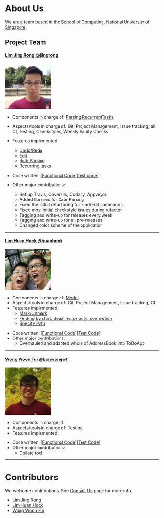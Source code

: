 # About Us

We are a team based in the [School of Computing, National University of Singapore](http://www.comp.nus.edu.sg).

## Project Team

#### [Lim Jing Rong](http://jjingrong.com) [@jjingrong](http://github.com/jjingrong)
<img src="images/jjingrong.png" width="150"><br>

* Components in charge of: [Parsing](https://github.com/CS2103JAN2017-F12-B2/main/blob/master/docs/DeveloperGuide.md#parsing-component)
[RecurrentTasks](https://github.com/CS2103JAN2017-F12-B2/main/blob/master/docs/DeveloperGuide.md#recurrenttasks)
* Aspects/tools in charge of: Git, Project Management, Issue tracking, all CI, Testing, Checkstyles, Weekly Sanity Checks
* Features implemented:
   * [Undo/Redo](https://github.com/CS2103JAN2017-F12-B2/main/blob/master/docs/UserGuide.md#undo)
   * [Edit](https://github.com/se-edu/CS2103JAN2017-F12-B2/main/blob/master/docs/UserGuide.md#edit)
   * [Rich Parsing](https://github.com/CS2103JAN2017-F12-B2/main/blob/master/docs/UserGuide.md#add)
   * [Recurring tasks](https://github.com/CS2103JAN2017-F12-B2/main/blob/master/docs/UserGuide.md#add)   

* Code written: [[Functional Code](https://github.com/CS2103JAN2017-F12-B2/main/blob/master/collated/main/A0114395E.md)][[test code](https://github.com/CS2103JAN2017-F12-B2/main/blob/master/collated/test/A0114395E.md)]
* Other major contributions:
  * Set up Travis, Coveralls, Codacy, Appveyor.
  * Added libraries for Date Parsing
  * Fixed the initial refactoring for Find/Edit commands
  * Fixed most initial checkstyle issues during refactor
  * Tagging and write-up for releases every week
  * Tagging and write-up for all pre-releases
  * Changed color scheme of the application

----

#### [Lim Huan Hock @huanhock](http://github.com/huanhock)
<img src="images/huanhock.png" width="150"><br>

* Components in charge of: [Model](https://github.com/CS2103JAN2017-F12-B2/main/blob/master/docs/DeveloperGuide.md#)
* Aspects/tools in charge of: Git, Project Management, Issue tracking, CI
* Features implemented:
   * [Mark/Unmark](https://github.com/CS2103JAN2017-F12-B2/main/blob/master/docs/UserGuide.md#mark)
   * [Finding by start, deadline, priority, completion](https://github.com/se-edu/addressbook-level4/blob/master/docs/UserGuide.md#find)
   * [Specify Path](https://github.com/se-edu/addressbook-level4/blob/master/docs/UserGuide.md#specifypath)   
<!-- todo code written -->
* Code written: [[Functional Code](https://github.com/CS2103JAN2017-F12-B2/main/blob/master/collated/main/A0124591H.md)][[Test Code](https://github.com/CS2103JAN2017-F12-B2/main/blob/master/collated/test/A0124591H.md)]
* Other major contributions:
  * Overhauled and adapted whole of AddressBook into ToDoApp

----

#### [Wong Woon Fui @benwongwf](http://github.com/benwongwf)
<img src="images/benwongwf.png" width="150"><br>

* Components in charge of:
* Aspects/tools in charge of: Testing
* Features implemented:
<!-- todo code written -->
* Code written: [[Functional Code](https://github.com/CS2103JAN2017-F12-B2/main/blob/master/collated/main/A0124153U.md)][[Test Code](https://github.com/CS2103JAN2017-F12-B2/main/blob/master/collated/test/A0124153U.md)]
* Other major contributions:
  * Collate tool

-----

# Contributors

We welcome contributions. See [Contact Us](ContactUs.md) page for more info.

* [Lim Jing Rong](https://github.com/CS2103AUG2016-F12-B2/main/pulls?q=is%3Apr+author%3Ajjingrong)
* [Lim Huan Hock](https://github.com/CS2103AUG2016-F12-B2/main/pulls?q=is%3Apr+author%3Ahuanhock)
* [Wong Woon Fui](https://github.com/CS2103AUG2016-F12-B2/main/pulls?q=is%3Apr+author%3Abenwongwf)
